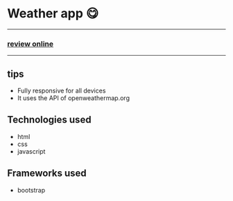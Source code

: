 <h1>Weather app 😋</h1>

<hr>

<h3>
  <a href="https://mmd-web.github.io/Weather-App-API/">review online</a>
</h3>

<hr>

<h2>tips</h2>

- <span>Fully responsive for all devices</span>
- <span>It uses the API of openweathermap.org</span>

<h2>Technologies used</h2>

- <span>html</span>
- <span>css</span>
- <span>javascript</span>

<h2>Frameworks used</h2>

- <span>bootstrap</span>
